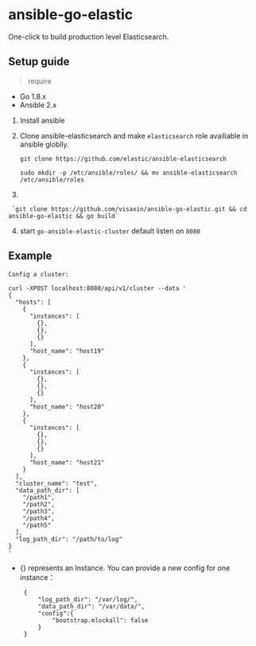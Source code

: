 # ansible-go-elastic
One-click to build production level Elasticsearch.

## Setup guide
> require
*  Go 1.8.x 
*  Ansible 2.x


1. Install ansible 

2. Clone ansible-elasticsearch and make `elasticsearch` role availiable in ansible globlly.
  
      
      `git clone https://github.com/elastic/ansible-elasticsearch`
     
      `sudo mkdir -p /etc/ansible/roles/ && mv ansible-elasticsearch /etc/ansible/roles`
  
3.    
    
     `git clone https://github.com/visaxin/ansible-go-elastic.git && cd ansible-go-elastic && go build`

4. start `go-ansible-elastic-cluster` default listen on `8080`




## Example

    Config a cluster:
    
    curl -XPOST localhost:8080/api/v1/cluster --data '
    {
      "hosts": [
        {
          "instances": [
            {},
            {},
            {}
          ],
          "host_name": "host19"
        },
        {
          "instances": [
            {},
            {},
            {}
          ],
          "host_name": "host20"
        },
        {
          "instances": [
            {},
            {},
            {}
          ],
          "host_name": "host21"
        }
      ],
      "cluster_name": "test",
      "data_path_dir": [
        "/path1",
        "/path2",
        "/path3",
        "/path4",
        "/path5"
      ],
      "log_path_dir": "/path/to/log"
    }
    '
    
    
 * {} represents an Instance. You can provide a new config for one instance：

    	{
    		"log_path_dir": "/var/log/",
    		"data_path_dir": "/var/data/",
    		"config":{
    			"bootstrap.mlockall": false
    		}
    	}

